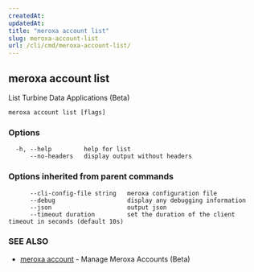 ```yaml
---
createdAt: 
updatedAt: 
title: "meroxa account list"
slug: meroxa-account-list
url: /cli/cmd/meroxa-account-list/
---
```

## meroxa account list

List Turbine Data Applications (Beta)

```
meroxa account list [flags]
```

### Options

```
  -h, --help         help for list
      --no-headers   display output without headers
```

### Options inherited from parent commands

```
      --cli-config-file string   meroxa configuration file
      --debug                    display any debugging information
      --json                     output json
      --timeout duration         set the duration of the client timeout in seconds (default 10s)
```

### SEE ALSO

* [meroxa account](/cli/cmd/meroxa-account/)	 - Manage Meroxa Accounts (Beta)


